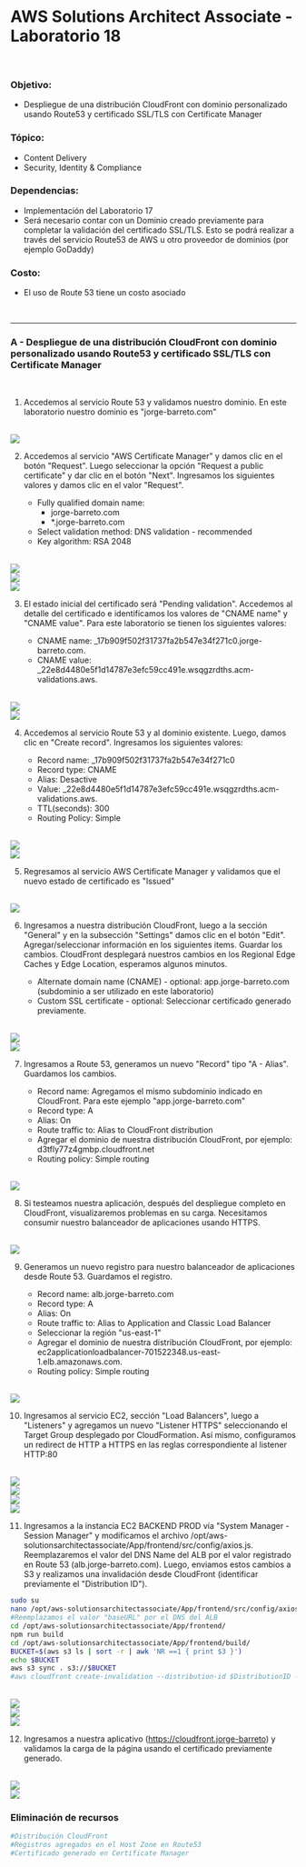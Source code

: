 # AWS Solutions Architect Associate - Laboratorio 18

<br>

### Objetivo: 
* Despliegue de una distribución CloudFront con dominio personalizado usando Route53 y certificado SSL/TLS con Certificate Manager

### Tópico:
* Content Delivery
* Security, Identity & Compliance

### Dependencias:
* Implementación del Laboratorio 17
* Será necesario contar con un Dominio creado previamente para completar la validación del certificado SSL/TLS. Esto se podrá realizar a través del servicio Route53 de AWS u otro proveedor de dominios (por ejemplo GoDaddy)

### Costo:
* El uso de Route 53 tiene un costo asociado


<br>

---

### A - Despliegue de una distribución CloudFront con dominio personalizado usando Route53 y certificado SSL/TLS con Certificate Manager

<br>

1. Accedemos al servicio Route 53 y validamos nuestro dominio. En este laboratorio nuestro dominio es "jorge-barreto.com"

<br>

<img src="images/Lab18_01.jpg">

<br>

2. Accedemos al servicio "AWS Certificate Manager" y damos clic en el botón "Request". Luego seleccionar la opción "Request a public certificate" y dar clic en el botón "Next". Ingresamos los siguientes valores y damos clic en el valor "Request".

    * Fully qualified domain name:
        * jorge-barreto.com
        * *.jorge-barreto.com
    * Select validation method: DNS validation - recommended
    * Key algorithm: RSA 2048

<br>

<img src="images/Lab18_02.jpg">

<br>

<img src="images/Lab18_03.jpg">

<br>

<img src="images/Lab18_04.jpg">

<br>

3. El estado inicial del certificado será "Pending validation". Accedemos al detalle del certificado e identificamos los valores de "CNAME name" y "CNAME value". Para este laboratorio se tienen los siguientes valores:

    * CNAME name:  _17b909f502f31737fa2b547e34f271c0.jorge-barreto.com.
    * CNAME value: _22e8d4480e5f1d14787e3efc59cc491e.wsqgzrdths.acm-validations.aws.

<br>

<img src="images/Lab18_05.jpg">

<br>

<img src="images/Lab18_06.jpg">

<br>


4. Accedemos al servicio Route 53 y al dominio existente. Luego, damos clic en "Create record". Ingresamos los siguientes valores:

    * Record name: _17b909f502f31737fa2b547e34f271c0
    * Record type: CNAME
    * Alias: Desactive
    * Value: _22e8d4480e5f1d14787e3efc59cc491e.wsqgzrdths.acm-validations.aws.
    * TTL(seconds): 300 
    * Routing Policy: Simple

<br>

<img src="images/Lab18_07.jpg">

<br>

<img src="images/Lab18_09.jpg">

<br>

5. Regresamos al servicio AWS Certificate Manager y validamos que el nuevo estado de certificado es "Issued" 

<br>

<img src="images/Lab18_10.jpg">

<br>

6. Ingresamos a nuestra distribución CloudFront, luego a la sección "General" y en la subsección "Settings" damos clic en el botón "Edit".  Agregar/seleccionar información en los siguientes items. Guardar los cambios. CloudFront desplegará nuestros cambios en los Regional Edge Caches y Edge Location, esperamos algunos minutos.

    * Alternate domain name (CNAME) - optional: app.jorge-barreto.com (subdominio a ser utilizado en este laboratorio)
    * Custom SSL certificate - optional: Seleccionar certificado generado previamente.

<br>

<img src="images/Lab18_11.jpg">

<br>

<img src="images/Lab18_12.jpg">

<br>


7. Ingresamos a Route 53, generamos un nuevo "Record" tipo "A - Alias". Guardamos los cambios.

    * Record name: Agregamos el mismo subdominio indicado en CloudFront. Para este ejemplo "app.jorge-barreto.com"
    * Record type: A
    * Alias: On
    * Route traffic to: Alias to CloudFront distribution
    * Agregar el dominio de nuestra distribución CloudFront, por ejemplo: d3tfly77z4gmbp.cloudfront.net	
    * Routing policy: Simple routing

<br>

<img src="images/Lab18_15.jpg">

<br>

8. Si testeamos nuestra aplicación, después del despliegue completo en CloudFront, visualizaremos problemas en su carga. Necesitamos consumir nuestro balanceador de aplicaciones usando HTTPS.

<br>

<img src="images/Lab18_24.jpg">

<br>

9. Generamos un nuevo registro para nuestro balanceador de aplicaciones desde Route 53. Guardamos el registro.

    * Record name: alb.jorge-barreto.com
    * Record type: A
    * Alias: On
    * Route traffic to: Alias to Application and Classic Load Balancer
    * Seleccionar la región "us-east-1"
    * Agregar el dominio de nuestra distribución CloudFront, por ejemplo: ec2applicationloadbalancer-701522348.us-east-1.elb.amazonaws.com.
    * Routing policy: Simple routing


<br>

<img src="images/Lab18_16.jpg">

<br>

10. Ingresamos al servicio EC2, sección "Load Balancers", luego a "Listeners" y agregamos un nuevo "Listener HTTPS" seleccionando el Target Group desplegado por CloudFormation. Así mismo, configuramos un redirect de HTTP a HTTPS en las reglas correspondiente al listener HTTP:80


<br>

<img src="images/Lab18_17.jpg">

<br>

<img src="images/Lab18_18.jpg">

<br>

<img src="images/Lab18_19.jpg">

<br>

<img src="images/Lab18_20.jpg">

<br>

11. Ingresamos a la instancia EC2 BACKEND PROD vía "System Manager - Session Manager" y modificamos el archivo /opt/aws-solutionsarchitectassociate/App/frontend/src/config/axios.js. Reemplazaremos el valor del DNS Name del ALB por el valor registrado en Route 53 (alb.jorge-barreto.com). Luego, enviamos estos cambios a S3 y realizamos una invalidación desde CloudFront (identificar previamente el "Distribution ID").

```bash
sudo su
nano /opt/aws-solutionsarchitectassociate/App/frontend/src/config/axios.js
#Reemplazamos el valor "baseURL" por el DNS del ALB
cd /opt/aws-solutionsarchitectassociate/App/frontend/
npm run build
cd /opt/aws-solutionsarchitectassociate/App/frontend/build/
BUCKET=$(aws s3 ls | sort -r | awk 'NR ==1 { print $3 }')
echo $BUCKET
aws s3 sync . s3://$BUCKET
#aws cloudfront create-invalidation --distribution-id $DistributionID --paths "/*"
```

<br>

<img src="images/Lab18_21.jpg">

<br>

<img src="images/Lab18_25.jpg">

<br>
<img src="images/Lab18_26.jpg">

<br>

12. Ingresamos a nuestra aplicativo (https://cloudfront.jorge-barreto) y validamos la carga de la página usando el certificado previamente generado.

<br>

<img src="images/Lab18_22.jpg">

<br>

<img src="images/Lab18_23.jpg">

<br>


### Eliminación de recursos

```bash
#Distribución CloudFront
#Registros agregados en el Host Zone en Route53
#Certificado generado en Certificate Manager
```
